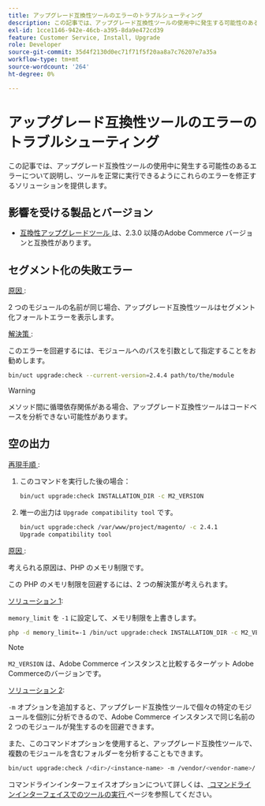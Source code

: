 ```yaml
---
title: アップグレード互換性ツールのエラーのトラブルシューティング
description: この記事では、アップグレード互換性ツールの使用中に発生する可能性のあるエラーについて説明し、ツールを正常に実行できるようにこれらのエラーを修正するソリューションを提供します。
exl-id: 1cce1146-942e-46cb-a395-8da9e472cd39
feature: Customer Service, Install, Upgrade
role: Developer
source-git-commit: 35d4f2130d0ec71f71f5f20aa8a7c76207e7a35a
workflow-type: tm+mt
source-wordcount: '264'
ht-degree: 0%

---
```


# アップグレード互換性ツールのエラーのトラブルシューティング

この記事では、アップグレード互換性ツールの使用中に発生する可能性のあるエラーについて説明し、ツールを正常に実行できるようにこれらのエラーを修正するソリューションを提供します。

## 影響を受ける製品とバージョン

* [ 互換性アップグレードツール ](https://experienceleague.adobe.com/docs/commerce-operations/upgrade-guide/upgrade-compatibility-tool/overview.html) は、2.3.0 以降のAdobe Commerce バージョンと互換性があります。

## セグメント化の失敗エラー

<u> 原因 </u>:

2 つのモジュールの名前が同じ場合、アップグレード互換性ツールはセグメント化フォールトエラーを表示します。

<u> 解決策 </u>:

このエラーを回避するには、モジュールへのパスを引数として指定することをお勧めします。

```bash
bin/uct upgrade:check --current-version=2.4.4 path/to/the/module
```

>[!WARNING]
>
> メソッド間に循環依存関係がある場合、アップグレード互換性ツールはコードベースを分析できない可能性があります。

## 空の出力

<u> 再現手順 </u>:

1. このコマンドを実行した後の場合：

   ```bash
   bin/uct upgrade:check INSTALLATION_DIR -c M2_VERSION
   ```

1. 唯一の出力は `Upgrade compatibility tool` です。

   ```bash
   bin/uct upgrade:check /var/www/project/magento/ -c 2.4.1
   Upgrade compatibility tool
   ```

<u> 原因 </u>:

考えられる原因は、PHP のメモリ制限です。

この PHP のメモリ制限を回避するには、2 つの解決策が考えられます。

<u> ソリューション 1</u>:

`memory_limit` を `-1` に設定して、メモリ制限を上書きします。

```bash
php -d memory_limit=-1 /bin/uct upgrade:check INSTALLATION_DIR -c M2_VERSION
```

>[!NOTE]
>
> `M2_VERSION` は、Adobe Commerce インスタンスと比較するターゲット Adobe Commerceのバージョンです。

<u> ソリューション 2</u>:

`-m` オプションを追加すると、アップグレード互換性ツールで個々の特定のモジュールを個別に分析できるので、Adobe Commerce インスタンスで同じ名前の 2 つのモジュールが発生するのを回避できます。

また、このコマンドオプションを使用すると、アップグレード互換性ツールで、複数のモジュールを含むフォルダーを分析することもできます。

```bash
bin/uct upgrade:check /<dir>/<instance-name> -m /vendor/<vendor-name>/
```

コマンドラインインターフェイスオプションについて詳しくは、[ コマンドラインインターフェイスでのツールの実行 ](https://experienceleague.adobe.com/docs/commerce-operations/upgrade-guide/upgrade-compatibility-tool/use-upgrade-compatibility-tool/run.html) ページを参照してください。
